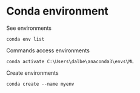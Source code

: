# Conda environment

See environments

```
conda env list
```

Commands access environments

```
conda activate C:\Users\dalbe\anaconda3\envs\ML
```

Create environments

```
conda create --name myenv
```

